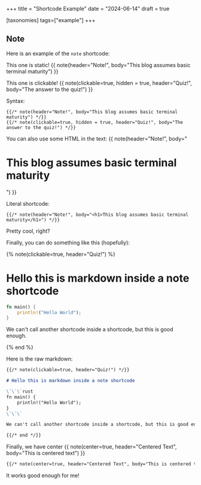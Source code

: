+++
title = "Shortcode Example"
date = "2024-06-14"
draft = true

[taxonomies]
tags=["example"]
+++


## Note
 
Here is an example of the `note` shortcode:

This one is static!
{{ note(header="Note!", body="This blog assumes basic terminal maturity") }}

This one is clickable!
{{ note(clickable=true, hidden = true, header="Quiz!", body="The answer to the quiz!") }}


Syntax:
```
{{/* note(header="Note!", body="This blog assumes basic terminal maturity") */}}
{{/* note(clickable=true, hidden = true, header="Quiz!", body="The answer to the quiz!") */}}
```

You can also use some HTML in the text:
{{ note(header="Note!", body="<h1>This blog assumes basic terminal maturity</h1>") }}


Literal shortcode:
```
{{/* note(header="Note!", body="<h1>This blog assumes basic terminal maturity</h1>") */}}
```

Pretty cool, right?

Finally, you can do something like this (hopefully):

{% note(clickable=true, header="Quiz!") %}

# Hello this is markdown inside a note shortcode

```rust
fn main() {
    println!("Hello World");
}
```

We can't call another shortcode inside a shortcode, but this is good enough.

{% end %}

Here is the raw markdown:

```markdown
{{/* note(clickable=true, header="Quiz!") */}}

# Hello this is markdown inside a note shortcode

\`\`\`rust
fn main() {
    println!("Hello World");
}
\`\`\`

We can't call another shortcode inside a shortcode, but this is good enough.

{{/* end */}}
```

Finally, we have center
{{ note(center=true, header="Centered Text", body="This is centered text") }}

```markdown
{{/* note(center=true, header="Centered Text", body="This is centered text") */}}
```
It works good enough for me!
